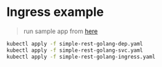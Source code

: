 # Ingress example

> run sample app from [here](https://dev.to/fransafu/the-first-experience-with-k3s-lightweight-kubernetes-deploy-your-first-app-44ea)

```bash
kubectl apply -f simple-rest-golang-dep.yaml
kubectl apply -f simple-rest-golang-svc.yaml
kubectl apply -f simple-rest-golang-ingress.yaml
```
